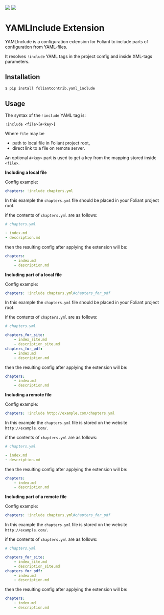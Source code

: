 [![](https://img.shields.io/pypi/v/foliantcontrib.yaml_include.svg)](https://pypi.org/project/foliantcontrib.yaml_include/)  [![](https://img.shields.io/github/v/tag/foliant-docs/foliantcontrib.yaml_include.svg?label=GitHub)](https://github.com/foliant-docs/foliantcontrib.yaml_include)

# YAMLInclude Extension

YAMLInclude is a configuration extension for Foliant to include parts of configuration from YAML-files.

It resolves `!include` YAML tags in the project config and inside XML-tags parameters.

## Installation

```bash
$ pip install foliantcontrib.yaml_include
```

## Usage

The syntax of the `!include` YAML tag is:

`!include <file>[#<key>]`

Where `file` may be

- path to local file in Foliant project root,
- direct link to a file on remote server.

An optional `#<key>` part is used to get a key from the mapping stored inside `<file>`.

**Including a local file**

Config example:

```yaml
chapters: !include chapters.yml
```

In this example the `chapters.yml` file should be placed in your Foliant project root.

if the contents of `chapters.yml` are as follows:

```yaml
# chapters.yml

- index.md
- description.md
```

then the resulting config after applying the extension will be:

```yaml
chapters:
    - index.md
    - description.md
```

**Including part of a local file**

Config example:

```yaml
chapters: !include chapters.yml#chapters_for_pdf
```

In this example the `chapters.yml` file should be placed in your Foliant project root. 

if the contents of `chapters.yml` are as follows:

```yaml
# chapters.yml

chapters_for_site:
    - index_site.md
    - description_site.md
chapters_for_pdf:
    - index.md
    - description.md
```

then the resulting config after applying the extension will be:

```yaml
chapters:
    - index.md
    - description.md
```

**Including a remote file**

Config example:

```yaml
chapters: !include http://example.com/chapters.yml
```

In this example the `chapters.yml` file is stored on the website `http://example.com/`.

if the contents of `chapters.yml` are as follows:

```yaml
# chapters.yml

- index.md
- description.md
```

then the resulting config after applying the extension will be:

```yaml
chapters:
    - index.md
    - description.md
```

**Including part of a remote file**

Config example:

```yaml
chapters: !include chapters.yml#chapters_for_pdf
```

In this example the `chapters.yml` file is stored on the website `http://example.com/`.

if the contents of `chapters.yml` are as follows:

```yaml
# chapters.yml

chapters_for_site:
    - index_site.md
    - description_site.md
chapters_for_pdf:
    - index.md
    - description.md
```

then the resulting config after applying the extension will be:

```yaml
chapters:
    - index.md
    - description.md
```
